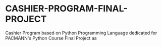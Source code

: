 # CASHIER-PROGRAM-FINAL-PROJECT
Cashier Program based on Python Programming Language dedicated for PACMANN's Python Course Final Project
aa
